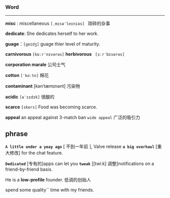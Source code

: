 ### Word

------

**misc** : miscellaneous  `[ˌmɪsəˈleɪniəs] `  琐碎的杂事

**dedicate**: She dedicates herself to her work.

**guage**：`[ɡeɪdʒ]` guage thier level of maturity.

**carnivorous** `[kɑːrˈnɪvərəs]`    **herbivorous** ` [ɜːrˈbɪvərəs]`  

**corporation marale** 公司士气

**cotton** `[ˈkɑːtn]`   棉花

**contaminant**  [kənˈtæmɪnənt]  污染物

**acidic** `[əˈsɪdɪk]` 很酸的

**scarce** `[skers]`  Food was becoming scarce.

**appeal** an appeal against 3-match ban  `wide appeal` 广泛的吸引力

## phrase

**`A little under a yeay ago`** [ 不到一年前 ], Valve release **`a big overhaul`** [重大修改] for the chat feature.

__`Dedicated`__ [专有的]apps can let you __`tweak`__ [[twiːk] 调整]notifications on a friend-by-friend basis.

He is a **low-profile** founder. 低调的创始人

spend some quality`` time with my friends.









###### 








